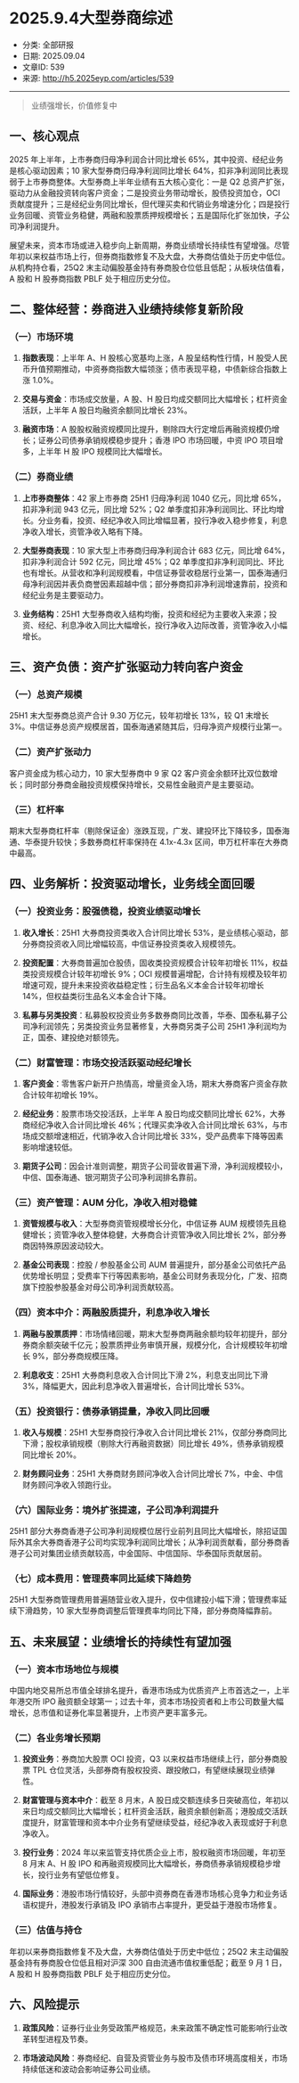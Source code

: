 # 2025.9.4大型券商综述

- 分类: 全部研报
- 日期: 2025.09.04
- 文章ID: 539
- 来源: http://h5.2025eyp.com/articles/539

---

> 业绩强增长，价值修复中

## **一、核心观点**

2025 年上半年，上市券商归母净利润合计同比增长 65%，其中投资、经纪业务是核心驱动因素；10 家大型券商归母净利润同比增长 64%，扣非净利润同比表现弱于上市券商整体。大型券商上半年业绩有五大核心变化：一是 Q2 总资产扩张，驱动力从金融投资转向客户资金；二是投资业务带动增长，股债投资加仓，OCI 贡献度提升；三是经纪业务同比增长，但代理买卖和代销业务增速分化；四是投行业务回暖、资管业务稳健，两融和股票质押规模增长；五是国际化扩张加快，子公司净利润提升。

展望未来，资本市场或进入稳步向上新周期，券商业绩增长持续性有望增强。尽管年初以来权益市场上行，但券商指数修复不及大盘，大券商估值处于历史中低位。从机构持仓看，25Q2 末主动偏股基金持有券商股仓位低且低配；从板块估值看，A 股和 H 股券商指数 PBLF 处于相应历史分位。

## **二、整体经营：券商进入业绩持续修复新阶段**

### **（一）市场环境**

1. **指数表现**：上半年 A、H 股核心宽基均上涨，A 股呈结构性行情，H 股受人民币升值预期推动，中资券商指数大幅领涨；债市表现平稳，中债新综合指数上涨 1.0%。

2. **交易与资金**：市场成交放量，A 股、H 股日均成交额同比大幅增长；杠杆资金活跃，上半年 A 股日均融资余额同比增长 23%。

3. **融资市场**：A 股股权融资规模同比提升，剔除四大行定增后再融资规模仍增长；证券公司债券承销规模稳步提升；香港 IPO 市场回暖，中资 IPO 项目增多，上半年 H 股 IPO 规模同比大幅增长。

### **（二）券商业绩**

1. **上市券商整体**：42 家上市券商 25H1 归母净利润 1040 亿元，同比增 65%，扣非净利润 943 亿元，同比增 52%；Q2 单季度扣非净利润同比、环比均增长。分业务看，投资、经纪净收入同比增幅显著，投行净收入稳步修复，利息净收入增长，资管净收入略有下降。

2. **大型券商表现**：10 家大型上市券商归母净利润合计 683 亿元，同比增 64%，扣非净利润合计 592 亿元，同比增 45%；Q2 单季度扣非净利润同比、环比也有增长。从营收和净利润规模看，中信证券营收稳居行业第一，国泰海通归母净利润因并表负商誉因素超越中信；部分券商扣非净利润增速靠前，投资和经纪业务是主要驱动力。

3. **业务结构**：25H1 大型券商收入结构均衡，投资和经纪为主要收入来源；投资、经纪、利息净收入同比大幅增长，投行净收入边际改善，资管净收入小幅增长。

## **三、资产负债：资产扩张驱动力转向客户资金**

### **（一）总资产规模**

25H1 末大型券商总资产合计 9.30 万亿元，较年初增长 13%，较 Q1 末增长 3%。中信证券总资产规模居首，国泰海通紧随其后，归母净资产规模行业第一。

### **（二）资产扩张动力**

客户资金成为核心动力，10 家大型券商中 9 家 Q2 客户资金余额环比双位数增长；同时部分券商金融投资规模保持增长，交易性金融资产是主要驱动。

### **（三）杠杆率**

期末大型券商杠杆率（剔除保证金）涨跌互现，广发、建投环比下降较多，国泰海通、华泰提升较快；多数券商杠杆率保持在 4.1x-4.3x 区间，申万杠杆率在大券商中最高。

## **四、业务解析：投资驱动增长，业务线全面回暖**

### **（一）投资业务：股强债稳，投资业绩驱动增长**

1. **收入增长**：25H1 大券商投资类收入合计同比增长 53%，是业绩核心驱动，部分券商投资收入同比增幅较高，中信证券投资类收入规模领先。

2. **投资配置**：大券商普遍加仓股债，固收类投资规模合计较年初增长 11%，权益类投资规模合计较年初增长 9%；OCI 规模普遍增配，合计持有规模及较年初增速可观，提升未来投资收益稳定性；衍生品名义本金合计较年初增长 14%，但权益类衍生品名义本金合计下降。

3. **私募与另类投资**：私募股权投资业务多数券商同比改善，华泰、国泰私募子公司净利润领先；另类投资业务显著修复，大券商另类子公司 25H1 净利润均为正，国泰、建投绝对额领先。

### **（二）财富管理：市场交投活跃驱动经纪增长**

1. **客户资金**：零售客户新开户热情高，增量资金入场，期末大券商客户资金存款合计较年初增长 19%。

2. **经纪业务**：股票市场交投活跃，上半年 A 股日均成交额同比增长 62%，大券商经纪净收入合计同比增长 46%；代理买卖净收入合计同比增长 63%，与市场成交额增速相近，代销净收入合计同比增长 33%，受产品费率下降等因素影响增速较低。

3. **期货子公司**：因会计准则调整，期货子公司营收普遍下滑，净利润规模较小，中信、国泰海通、银河期货子公司净利润排名靠前。

### **（三）资产管理：AUM 分化，净收入相对稳健**

1. **资管规模与收入**：大型券商资管规模增长分化，中信证券 AUM 规模领先且稳健增长；资管净收入整体稳健，大券商合计资管净收入同比增长 2%，部分券商因特殊原因波动较大。

2. **基金公司表现**：控股 / 参股基金公司 AUM 普遍提升，部分基金公司依托产品优势增长明显；受费率下行等因素影响，基金公司财务表现分化，广发、招商旗下控股参股基金对母公司净利润贡献较高。

### **（四）资本中介：两融股质提升，利息净收入增长**

1. **两融与股票质押**：市场情绪回暖，期末大型券商两融余额均较年初提升，部分券商余额突破千亿元；股票质押业务审慎开展，规模分化，合计规模较年初增长 9%，部分券商规模压降。

2. **利息收支**：25H1 大券商利息收入合计同比下滑 2%，利息支出同比下滑 3%，降幅更大，因此利息净收入普遍增长，合计同比增长 53%。

### **（五）投资银行：债券承销提量，净收入同比回暖**

1. **收入与规模**：25H1 大型券商投行净收入合计同比增长 21%，仅部分券商同比下滑；股权承销规模（剔除大行再融资数据）同比增长 49%，债券承销规模同比增长 20%。

2. **财务顾问业务**：25H1 大券商财务顾问净收入合计同比增长 7%，中金、中信财务顾问净收入领跑行业。

### **（六）国际业务：境外扩张提速，子公司净利润提升**

25H1 部分大券商香港子公司净利润规模位居行业前列且同比大幅增长，除招证国际外其余大券商香港子公司均实现净利润同比增长；从净利润贡献看，部分券商香港子公司对集团业绩贡献较高，中金国际、中信国际、华泰国际贡献居前。

### **（七）成本费用：管理费率同比延续下降趋势**

25H1 大型券商管理费用普遍随营业收入提升，仅中信建投小幅下滑；管理费率延续下滑趋势，10 家大型券商调整后管理费率均同比下降，部分券商降幅靠前。

## **五、未来展望：业绩增长的持续性有望加强**

### **（一）资本市场地位与规模**

中国内地交易所总市值全球排名提升，香港市场成为优质资产上市首选之一，上半年港交所 IPO 融资额全球第一；过去十年，资本市场投资者和上市公司数量大幅增长，总市值和证券化率显著提升，上市资产更丰富多元。

### **（二）各业务增长预期**

1. **投资业务**：券商加大股票 OCI 投资，Q3 以来权益市场继续上行，部分券商股票 TPL 仓位灵活，头部券商有股权投资、跟投敞口，有望继续展现业绩弹性。

2. **财富管理与资本中介**：截至 8 月末，A 股日成交额连续多日突破高位，年初以来日均成交额同比大幅增长；杠杆资金活跃，融资余额创新高；港股成交活跃度提升，财富管理和资本中介业务有望继续受益，经纪净收入表现或好于利息净收入。

3. **投行业务**：2024 年以来监管支持优质企业上市，股权融资市场回暖，年初至 8 月末 A、H 股 IPO 和再融资规模同比大幅增长，券商债券承销规模稳步增长，投行业务有望低位修复。

4. **国际业务**：港股市场行情较好，头部中资券商在香港市场核心竞争力和业务话语权提升，港股发行承销及 IPO 承销市占率提升，更受益于港股市场修复。

### **（三）估值与持仓**

年初以来券商指数修复不及大盘，大券商估值处于历史中低位；25Q2 末主动偏股基金持有券商股仓位低且相对沪深 300 自由流通市值权重低配；截至 9 月 1 日，A 股和 H 股券商指数 PBLF 处于相应历史分位。

## **六、风险提示**

1. **政策风险**：证券行业业务受政策严格规范，未来政策不确定性可能影响行业改革转型进程及节奏。

2. **市场波动风险**：券商经纪、自营及资管业务与股市及债市环境高度相关，市场持续低迷和波动会影响证券公司业绩。
